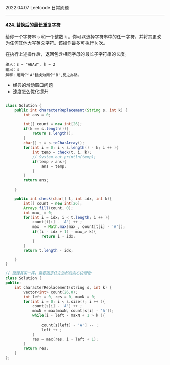 2022.04.07 Leetcode 日常刷题

---

#### [424. 替换后的最长重复字符](https://leetcode-cn.com/problems/longest-repeating-character-replacement/)

给你一个字符串 s 和一个整数 k 。你可以选择字符串中的任一字符，并将其更改为任何其他大写英文字符。该操作最多可执行 k 次。

在执行上述操作后，返回包含相同字母的最长子字符串的长度。

```
输入：s = "ABAB", k = 2
输出：4
解释：用两个'A'替换为两个'B',反之亦然。
```



- 经典的滑动窗口问题
- 速度怎么优化提升



```Java 

class Solution {
    public int characterReplacement(String s, int k) {
        int ans = 0;

        int[] count = new int[26];
        if(k == s.length()){
            return s.length();
        }
        char[] t = s.toCharArray();
        for(int i = 0; i < s.length() - k; i ++ ){
            int temp = check(t, i, k);
            // System.out.println(temp);
            if(temp > ans){
                ans = temp;
            }
        }
        return ans;

    }

    public int check(char[] t, int idx, int k){
        int[] count = new int[26];
        Arrays.fill(count, 0);
        int max_ = 0;
        for(int i = idx; i < t.length; i ++ ){
            count[t[i] - 'A'] ++ ;
            max_ = Math.max(max_, count[t[i] - 'A']);
            if((i - idx + 1) - max_> k){
                return i - idx;
            }
        }
        return t.length - idx;

    }
}


```

```C++
// 原理其实一样，需要固定住左边然后向右边滑动
class Solution {
public:
    int characterReplacement(string s, int k) { 
        vector<int> count(26,0);
        int left = 0, res = 0, maxN = 0;
        for(int i = 0; i < s.size(); i ++ ){
            count[s[i] - 'A'] ++ ;
            maxN = max(maxN, count[s[i] - 'A']);
            while(i - left - maxN + 1 > k ){
                
                count[s[left] - 'A'] -- ;
                left ++ ;
            }
            res = max(res, i - left + 1);
        }
        return res;
    }
};
```